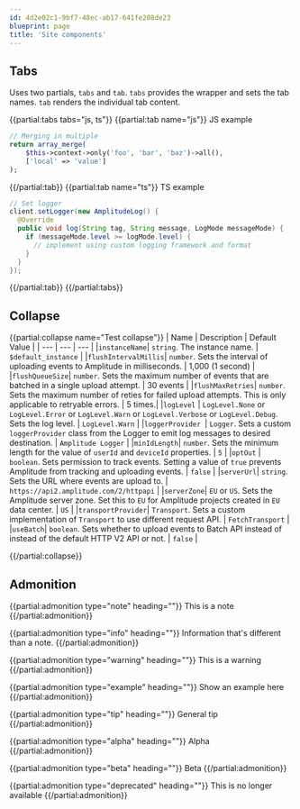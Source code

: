 ```yaml
---
id: 4d2e02c1-9bf7-48ec-ab17-641fe208de23
blueprint: page
title: 'Site components'
---
```

## Tabs

Uses two partials, `tabs` and `tab`. `tabs` provides the wrapper and sets the tab names. `tab` renders the individual tab content. 

{{partial:tabs tabs="js, ts"}}
{{partial:tab name="js"}}
JS example
```php
// Merging in multiple
return array_merge(
    $this->context->only('foo', 'bar', 'baz')->all(),
    ['local' => 'value']
);
```
{{/partial:tab}}
{{partial:tab name="ts"}}
TS example
```java
// Set logger 
client.setLogger(new AmplitudeLog() {
  @Override
  public void log(String tag, String message, LogMode messageMode) {
    if (messageMode.level >= logMode.level) {
      // implement using custom logging framework and format
    }
  }
});
```
{{/partial:tab}}
{{/partial:tabs}}

## Collapse

{{partial:collapse name="Test collapse"}}
| Name  | Description | Default Value |
| --- | --- | --- |
|`instanceName`| `string`. The instance name. | `$default_instance` |
|`flushIntervalMillis`| `number`. Sets the interval of uploading events to Amplitude in milliseconds. | 1,000 (1 second) |
|`flushQueueSize`| `number`. Sets the maximum number of events that are batched in a single upload attempt. | 30 events |
|`flushMaxRetries`| `number`. Sets the maximum number of reties for failed upload attempts. This is only applicable to retryable errors. | 5 times.|
|`logLevel` | `LogLevel.None` or `LogLevel.Error` or `LogLevel.Warn` or `LogLevel.Verbose` or `LogLevel.Debug`. Sets the log level. | `LogLevel.Warn` |
|`loggerProvider `| `Logger`. Sets a custom `loggerProvider` class from the Logger to emit log messages to desired destination. | `Amplitude Logger` |
|`minIdLength`|  `number`. Sets the minimum length for the value of `userId` and `deviceId` properties. | `5` |
|`optOut` | `boolean`. Sets permission to track events. Setting a value of `true` prevents Amplitude from tracking and uploading events. | `false` |
|`serverUrl`| `string`. Sets the URL where events are upload to. | `https://api2.amplitude.com/2/httpapi` | 
|`serverZone`| `EU` or  `US`. Sets the Amplitude server zone. Set this to `EU` for Amplitude projects created in `EU` data center. | `US` |
|`transportProvider`| `Transport`. Sets a custom implementation of `Transport` to use different request API. | `FetchTransport` |
|`useBatch`| `boolean`. Sets whether to upload events to Batch API instead of instead of the default HTTP V2 API or not. | `false` |

{{/partial:collapse}}

## Admonition

{{partial:admonition type="note" heading=""}}
This is a note
{{/partial:admonition}}

{{partial:admonition type="info" heading=""}}
Information that's different than a note.
{{/partial:admonition}}

{{partial:admonition type="warning" heading=""}}
This is a warning
{{/partial:admonition}}

{{partial:admonition type="example" heading=""}}
Show an example here
{{/partial:admonition}}

{{partial:admonition type="tip" heading=""}}
General tip
{{/partial:admonition}}

{{partial:admonition type="alpha" heading=""}}
Alpha
{{/partial:admonition}}

{{partial:admonition type="beta" heading=""}}
Beta
{{/partial:admonition}}

{{partial:admonition type="deprecated" heading=""}}
This is no longer available
{{/partial:admonition}}